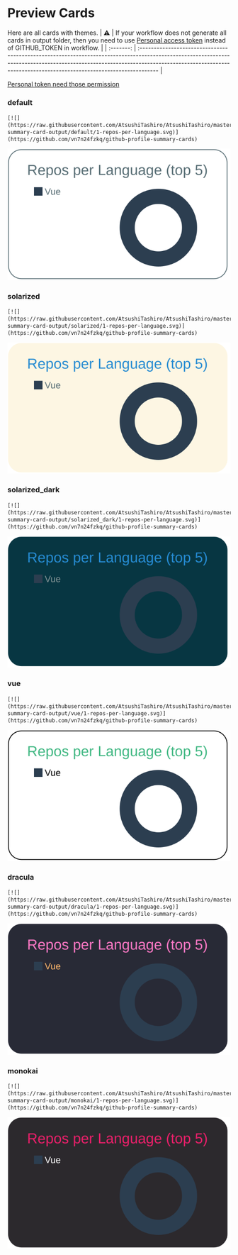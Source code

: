 
# Preview Cards

Here are all cards with themes.
| :warning: | If your workflow does not generate all cards in output folder, then you need to use [Personal access token](https://docs.github.com/en/actions/configuring-and-managing-workflows/creating-and-storing-encrypted-secrets) instead of GITHUB_TOKEN in workflow. |
| :-------: | :------------------------------------------------------------------------------------------------------------------------------------------------------------------------------------------------------------------------------------------------ |

[Personal token need those permission](https://github.com/vn7n24fzkq/github-profile-summary-cards/wiki/Personal-access-token-permissions)


### default


```
[![](https://raw.githubusercontent.com/AtsushiTashiro/AtsushiTashiro/master/profile-summary-card-output/default/1-repos-per-language.svg)](https://github.com/vn7n24fzkq/github-profile-summary-cards)
```
![](https://raw.githubusercontent.com/AtsushiTashiro/AtsushiTashiro/master/profile-summary-card-output/default/1-repos-per-language.svg)


### solarized


```
[![](https://raw.githubusercontent.com/AtsushiTashiro/AtsushiTashiro/master/profile-summary-card-output/solarized/1-repos-per-language.svg)](https://github.com/vn7n24fzkq/github-profile-summary-cards)
```
![](https://raw.githubusercontent.com/AtsushiTashiro/AtsushiTashiro/master/profile-summary-card-output/solarized/1-repos-per-language.svg)


### solarized_dark


```
[![](https://raw.githubusercontent.com/AtsushiTashiro/AtsushiTashiro/master/profile-summary-card-output/solarized_dark/1-repos-per-language.svg)](https://github.com/vn7n24fzkq/github-profile-summary-cards)
```
![](https://raw.githubusercontent.com/AtsushiTashiro/AtsushiTashiro/master/profile-summary-card-output/solarized_dark/1-repos-per-language.svg)


### vue


```
[![](https://raw.githubusercontent.com/AtsushiTashiro/AtsushiTashiro/master/profile-summary-card-output/vue/1-repos-per-language.svg)](https://github.com/vn7n24fzkq/github-profile-summary-cards)
```
![](https://raw.githubusercontent.com/AtsushiTashiro/AtsushiTashiro/master/profile-summary-card-output/vue/1-repos-per-language.svg)


### dracula


```
[![](https://raw.githubusercontent.com/AtsushiTashiro/AtsushiTashiro/master/profile-summary-card-output/dracula/1-repos-per-language.svg)](https://github.com/vn7n24fzkq/github-profile-summary-cards)
```
![](https://raw.githubusercontent.com/AtsushiTashiro/AtsushiTashiro/master/profile-summary-card-output/dracula/1-repos-per-language.svg)


### monokai


```
[![](https://raw.githubusercontent.com/AtsushiTashiro/AtsushiTashiro/master/profile-summary-card-output/monokai/1-repos-per-language.svg)](https://github.com/vn7n24fzkq/github-profile-summary-cards)
```
![](https://raw.githubusercontent.com/AtsushiTashiro/AtsushiTashiro/master/profile-summary-card-output/monokai/1-repos-per-language.svg)

